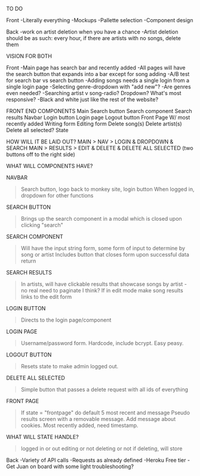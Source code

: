 TO DO

Front
-Literally everything
-Mockups
-Pallette selection
-Component design



Back
-work on artist deletion when you have a chance
-Artist deletion should be as such: every hour, if there are artists with no songs, delete them


VISION FOR BOTH

Front
-Main page has search bar and recently added
-All pages will have the search button that expands into a bar except for song adding
-A/B test for search bar vs search button
-Adding songs needs a single login from a single login page
-Selecting genre-dropdown with "add new"?
-Are genres even needed?
-Searching artist v song-radio?  Dropdown?  What's most responsive?
-Black and white just like the rest of the website?

FRONT END COMPONENTS
Main
Search button
Search component
Search results
Navbar
Login button
Login page
Logout button
Front Page W/ most recently added
Writing form
Editing form
Delete song(s)
Delete artist(s)
Delete all selected?
State

HOW WILL IT BE LAID OUT?
MAIN > NAV > LOGIN & DROPDOWN & SEARCH
MAIN > RESULTS > EDIT & DELETE & DELETE ALL SELECTED (two buttons off to the right side)




WHAT WILL COMPONENTS HAVE?

NAVBAR
>Search button, logo back to monkey site, login button
>When logged in, dropdown for other functions

SEARCH BUTTON
>Brings up the search component in a modal which is closed upon clicking "search"

SEARCH COMPONENT
>Will have the input string form, some form of input to determine by song or artist
>Includes button that closes form upon successful data return

SEARCH RESULTS
>In artists, will have clickable results that showcase songs by artist - no real need to paginate I think?
>If in edit mode make song results links to the edit form

LOGIN BUTTON
>Directs to the login page/component

LOGIN PAGE
>Username/password form.  Hardcode, include bcrypt.  Easy peasy.

LOGOUT BUTTON
>Resets state to make admin logged out.

DELETE ALL SELECTED
>Simple button that passes a delete request with all ids of everything

FRONT PAGE
>If state = "frontpage" do default 5 most recent and message
>Pseudo results screen with a removable message.  Add message about cookies.
>Most recently added, need timestamp.

WHAT WILL STATE HANDLE?
>logged in or out
>editing or not
>deleting or not
>if deleting, will store 

Back
-Variety of API calls
-Requests as already defined
-Heroku Free tier
-Get Juan on board with some light troubleshooting?